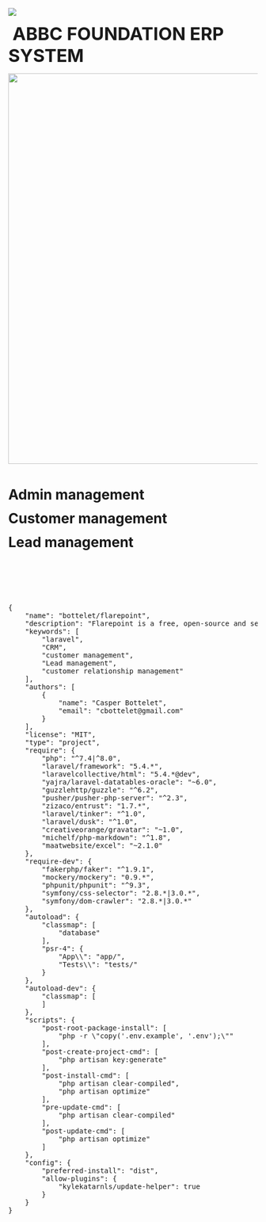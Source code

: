 <p><img src="https://laravel.com/assets/img/components/logo-laravel.svg" /></p>

<p><span style="font-size:36px"><strong>&nbsp;ABBC FOUNDATION ERP SYSTEM</strong></span></p>

<p><img src="https://ckeditor.com/apps/ckfinder/userfiles/files/image(3).png" style="height:788px; width:1303px" /></p>

<p>&nbsp;</p>

<p><span style="font-size:28px"><strong>Admin management</strong></span></p>

<p><span style="font-size:28px"><strong>Customer management</strong></span></p>

<p><span style="font-size:28px"><strong>Lead management</strong></span></p>

<p>&nbsp;</p>

<p>&nbsp;</p>

<p>&nbsp;</p>

<pre>
{
    &quot;name&quot;: &quot;bottelet/flarepoint&quot;,
    &quot;description&quot;: &quot;Flarepoint is a free, open-source and self-hosted CRM platform based of Laravel 5&quot;,
    &quot;keywords&quot;: [
        &quot;laravel&quot;,
        &quot;CRM&quot;,
        &quot;customer management&quot;,
        &quot;Lead management&quot;,
        &quot;customer relationship management&quot;
    ],
    &quot;authors&quot;: [
        {
            &quot;name&quot;: &quot;Casper Bottelet&quot;,
            &quot;email&quot;: &quot;cbottelet@gmail.com&quot;
        }
    ],
    &quot;license&quot;: &quot;MIT&quot;,
    &quot;type&quot;: &quot;project&quot;,
    &quot;require&quot;: {
        &quot;php&quot;: &quot;^7.4|^8.0&quot;,
        &quot;laravel/framework&quot;: &quot;5.4.*&quot;,
        &quot;laravelcollective/html&quot;: &quot;5.4.*@dev&quot;,
        &quot;yajra/laravel-datatables-oracle&quot;: &quot;~6.0&quot;,
        &quot;guzzlehttp/guzzle&quot;: &quot;^6.2&quot;,
        &quot;pusher/pusher-php-server&quot;: &quot;^2.3&quot;,
        &quot;zizaco/entrust&quot;: &quot;1.7.*&quot;,
        &quot;laravel/tinker&quot;: &quot;^1.0&quot;,
        &quot;laravel/dusk&quot;: &quot;^1.0&quot;,
        &quot;creativeorange/gravatar&quot;: &quot;~1.0&quot;,
        &quot;michelf/php-markdown&quot;: &quot;^1.8&quot;,
        &quot;maatwebsite/excel&quot;: &quot;~2.1.0&quot;
    },
    &quot;require-dev&quot;: {
        &quot;fakerphp/faker&quot;: &quot;^1.9.1&quot;,
        &quot;mockery/mockery&quot;: &quot;0.9.*&quot;,
        &quot;phpunit/phpunit&quot;: &quot;^9.3&quot;,
        &quot;symfony/css-selector&quot;: &quot;2.8.*|3.0.*&quot;,
        &quot;symfony/dom-crawler&quot;: &quot;2.8.*|3.0.*&quot;
    },
    &quot;autoload&quot;: {
        &quot;classmap&quot;: [
            &quot;database&quot;
        ],
        &quot;psr-4&quot;: {
            &quot;App\\&quot;: &quot;app/&quot;,
            &quot;Tests\\&quot;: &quot;tests/&quot;
        }
    },
    &quot;autoload-dev&quot;: {
        &quot;classmap&quot;: [
        ]
    },
    &quot;scripts&quot;: {
        &quot;post-root-package-install&quot;: [
            &quot;php -r \&quot;copy(&#39;.env.example&#39;, &#39;.env&#39;);\&quot;&quot;
        ],
        &quot;post-create-project-cmd&quot;: [
            &quot;php artisan key:generate&quot;
        ],
        &quot;post-install-cmd&quot;: [
            &quot;php artisan clear-compiled&quot;,
            &quot;php artisan optimize&quot;
        ],
        &quot;pre-update-cmd&quot;: [
            &quot;php artisan clear-compiled&quot;
        ],
        &quot;post-update-cmd&quot;: [
            &quot;php artisan optimize&quot;
        ]
    },
    &quot;config&quot;: {
        &quot;preferred-install&quot;: &quot;dist&quot;,
        &quot;allow-plugins&quot;: {
            &quot;kylekatarnls/update-helper&quot;: true
        }
    }
}
</pre>

<p>&nbsp;</p>

<p>&nbsp;</p>

<p>&nbsp;</p>

<p>&nbsp;</p>

